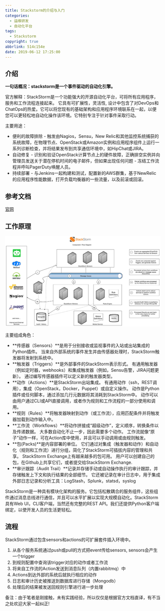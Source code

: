 ```yaml
---
title: Stackstorm的介绍与入门
categories:
  - 运维研发
  - 自动化平台
tags:
  - Stackstorm
copyright: true
abbrlink: 514c154e
date: 2019-06-12 17:25:00
---
```


## 介绍

**一句话概况：stackstorm是一个事件驱动的自动化引擎。**

官方解释：StackStorm是一个功能强大的开源自动化平台，可将所有应用程序，服务和工作流程连接起来。 它具有可扩展性，灵活性, 设计中包含了对DevOps和ChatOps的热爱。它可以将您现有的基础架构和应用程序环境联系在一起，以便您可以更轻松地自动化操作该环境。它特别专注于针对事件采取行动。

主要用途：  

-  便利的故障排除 - 触发由Nagios，Sensu，New Relic和其他监控系统捕获的系统故障，在物理节点、OpenStack或Amazon实例和应用程序组件上运行一系列诊断检查，并将结果发布到共享通信环境中，如HipChat或JIRA。
- 自动修复 - 识别和验证OpenStack计算节点上的硬件故障，正确排空实例并向管理员发送关于潜在停机时间的电子邮件，但如果出现任何问题 - 冻结工作流程并呼叫PagerDuty唤醒人员。
- 持续部署 - 与Jenkins一起构建和测试，配置新的AWS群集，基于NewRelic的应用程序性能数据，打开负载均衡器的一些流量，以及前滚或回滚。

## 参考文档

[官网](https://stackstorm.com/)

<!--more-->

## 工作原理

![](Stackstorm的介绍与入门/1.png)

主要组成角色：

- **传感器（Sensors）**是用于分别接收或监视事件的入站或出站集成的Python插件。 当来自外部系统的事件发生并由传感器处理时，StackStorm触发器将发射到系统中。
- **触发器（Triggers）**是外部事件的StackStorm表示形式。 有通用触发器（例如定时器，webhooks）和集成触发器（例如，Sensu告警，JIRA问题更新）。 通过编写传感器插件可以定义新的触发器类型。
- **动作（Actions）**是StackStorm出站集成。 有通用动作（ssh，REST调用），集成（OpenStack，Docker，Puppet）或自定义操作。 动作是Python插件或任何脚本，通过添加几行元数据将其消耗到StackStorm中。 动作可以由用户通过CLI或API直接调用，或者作为规则和工作流程的一部分使用和调用。
- **规则（Rules）**将触发器映射到动作（或工作流），应用匹配条件并将触发器加载到动作输入中。
- **工作流（Workflows）**将动作拼接成“超级动作”，定义顺序，转换条件以及传递数据。 大多数自动化不止一步，因此需要多个动作。 工作流就像“原子”动作一样，可在Action库中使用，并且可以手动调用或由规则触发。
- **包(Packs)**是内容部署的单位。 它们通过对集成（触发器和动作）和自动化（规则和工作流）进行分组，简化了StackStorm可插拔内容的管理和共享。 StackStorm Exchange上有越来越多的包可用。 用户可以创建自己的包，在Github上共享它们，或者提交给StackStorm Exchange.
- **审计跟踪（Audit Trail）**记录并存储手动或自动操作执行的审计跟踪，并存储触发上下文和执行结果的全部细节。 它还被记录在审计日志中，用于集成外部日志记录和分析工具：LogStash，Splunk，statsd，syslog

StackStorm是一种具有模块化架构的服务。它包括松散耦合的服务组件，这些组件通过消息总线进行通信，并且可以水平扩展以实现大规模自动化。StackStorm具有Web UI，CLI客户端，当然还有完整的REST API。我们还提供Python客户端绑定，以使开发人员的生活更轻松。



## 流程

StackStorm通过包含sensors和actions的可扩展套件插入环境中。

1. 从各个服务系统通过push或pull的方式把event传给sensors, sensors会产生一个trigger
2. 到规则配置中查询该trigger对应的动作或者工作流
3. 将来自工作流的Action发送到消息队列（内置rabbitmq）中
4. Actions到达外部的系统后就执行相应的动作
5. 日志和审计历史被推送到数据库进行存储（Mongodb）
6. 处理后的结果被发送回规则引擎进行进一步处理

备注：由于笔者是刚接触，未有实践经验，所以仅仅是根据官方文档直译，有不当之处欢迎大家一起纠正!